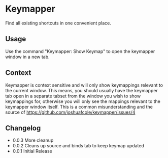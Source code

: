 Keymapper
=========

Find all existing shortcuts in one convenient place.

## Usage

Use the command "Keymapper: Show Keymap" to open the keymapper window in a new tab.

## Context

Keymapper is context sensitive and will only show keymappings relevant to the
current window. This means, you should usually have the keymapper tab open in a separate
tabset from the window you wish to show keymappings for, otherwise you will only see the
mappings relevant to the keymapper window itself. This is a common misunderstanding and
the source of https://github.com/joshuafcole/keymapper/issues/4


## Changelog
* 0.0.3 More cleanup
* 0.0.2 Cleans up source and binds tab to keep keymap updated
* 0.0.1 Initial Release
